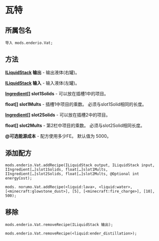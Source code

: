 # 瓦特

## 所属包名

`导入 mods.enderio.Vat;`

## 方法

**[ILiquidStack](/Vanilla/Liquids/ILiquidStack/) 输出** - 输出液体(右罐)。

**[ILiquidStack](/Vanilla/Liquids/ILiquidStack/) 输入** - 输入液体(左罐)。

**[Ingredient](/Vanilla/Variable_Types/IIngredient/)[] slot1Solids** - 可以放在插槽1中的项目。

**float[] slot1Mults** - 插槽1中项目的乘数。 必须与slot1Solid相同的长度。

**[Ingredient](/Vanilla/Variable_Types/IIngredient/)[] slot2Solids** - 可以放在插槽2中的项目。

**float[] slot2Mults** - 第2栏中项目的乘数。 必须与slot2Solid相同长度。

**@可选能源成本** - 配方使用多少FE。 默认值为 5000。

## 添加配方

```zenscript
mods.enderio.Vat.addRecipe(ILiquidStack output, ILiquidStack input, IIngredient[…]slot1Solids, float[…]slot1Mults, IIngredient[…]slot2Solids, float[…]slot2Mults, @Optional int energyCost);

mods. norumo.Vat.addRecipe(<liquid:lava>, <liquid:water>, [<minecraft:glowstone_dust>], [5], [<minecraft:fire_charge>], [10], 500);
```

## 移除

```zenscript
mods.enderio.Vat.removeRecipe(ILiquidStack 输出);

mods.enderio.Vat.removeRecipe(<liquid:ender_distillation>);
```